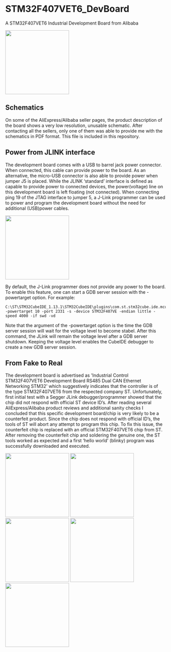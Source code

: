 # STM32F407VET6_DevBoard
A STM32F407VET6 Industrial Development Board from Alibaba

<img src="https://github.com/sambuls/STM32F407VET6_DevBoard/assets/10206545/51135204-c445-4b2e-9b0e-9131603c9c60" width="200">



## Schematics
On some of the AliExpress/Alibaba seller pages, the product description of the board shows a very low resolution, unusable schematic.
After contacting all the sellers, only one of them was able to provide me with the schematics in PDF format.
This file is included in this repository.

## Power from JLINK interface

The development board comes with a USB to barrel jack power connector. When connected, this cable can provide power to the board. As an alternative, the micro-USB connector is also able to provide power when jumper J5 is placed.
While the JLINK ‘standard’ interface is defined as capable to provide power to connected devices, the power(voltage) line on this development board is left floating (not connected). When connecting ping 19 of the JTAG interface to jumper 5, a J-Link programmer can be used to power and program the development board without the need for additional (USB)power cables.

<img src="https://github.com/sambuls/STM32F407VET6_DevBoard/assets/10206545/979fc7d8-5c55-4197-83fb-cddc7ce6b8dc" width="200">

By default, the J-Link programmer does not provide any power to the board. To enable this feature, one can start a GDB server session with the -powertarget option.
For example:

```
C:\ST\STM32CubeIDE_1.13.1\STM32CubeIDE\plugins\com.st.stm32cube.ide.mcu.externaltools.jlink.win32_2.2.0.202305091550\tools\bin\JLinkGDBServerCL.exe -powertarget 10 -port 2331 -s -device STM32F407VE -endian little -speed 4000 -if swd -vd
```

Note that the argument of the -powertarget option is the time the GDB server session will wait for the voltage level to become stabel.
After this command, the JLink will remain the voltage level after a GDB server shutdown. Keeping the voltage level enables the CubeIDE debugger 
to create a new GDB server session. 


## From Fake to Real

The development board is advertised as 'Industrial Control STM32F407VET6 Development Board RS485 Dual CAN Ethernet Networking STM32' which suggestively indicates that the controller is of the type STM32F407VET6 from the respected company ST.
Unfortunately, first initial test with a Segger JLink debugger/programmer showed that the chip did not respond with official ST device ID’s.
After reading several AliExpress/Alibaba product reviews and additional sanity checks I concluded that this specific development board/chip is very likely to be a counterfeit product.
Since the chip does not respond with official ID’s, the tools of ST will abort any attempt to program this chip. To fix this issue, the counterfeit chip is replaced with an official STM32F407VET6 chip from ST.
After removing the counterfeit chip and soldering the genuine one, the ST tools worked as expected and a first ‘hello world’ (blinky) program was successfully downloaded and executed.

<img src="https://github.com/sambuls/STM32F407VET6_DevBoard/assets/10206545/e59d9ec1-b42c-4076-9878-3a10bcc6a687" width="200">
<img src="https://github.com/sambuls/STM32F407VET6_DevBoard/assets/10206545/a0976636-ae28-4b34-bd82-ff91e7c9f746" width="200">
<img src="https://github.com/sambuls/STM32F407VET6_DevBoard/assets/10206545/50c2cca8-b306-4849-a320-658596c5a122" width="200">
<img src="https://github.com/sambuls/STM32F407VET6_DevBoard/assets/10206545/15d9dc3b-917b-4e15-853a-f29a0c2649e4" width="200">
<img src="https://github.com/sambuls/STM32F407VET6_DevBoard/assets/10206545/d7e22228-bdcd-4e6d-b827-37b5bf2147e6" width="200">
